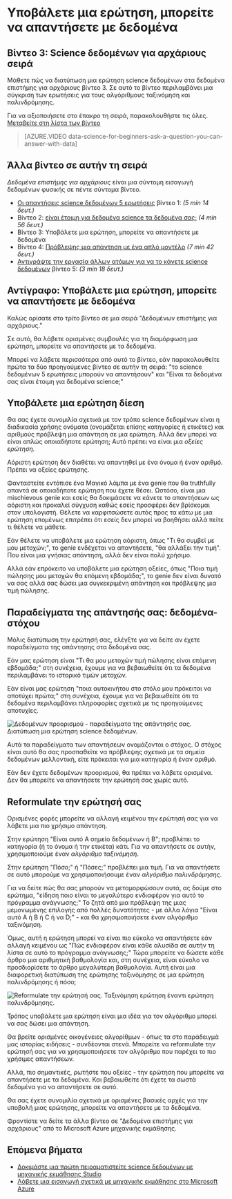 <properties
   pageTitle="Υποβάλετε μια ερώτηση, μπορείτε να απαντήσετε με δεδομένα - διατύπωση ερωτήσεις | Microsoft Azure"
   description="Μάθετε πώς να διατύπωση μια ερώτηση science δεδομένων στα δεδομένα επιστήμης για αρχάριους βίντεο 3. Περιλαμβάνει μια σύγκριση των ταξινόμηση και παλινδρόμησης ερωτήσεις."
   keywords="δεδομένα science ερωτήσεις, διατύπωση ερωτήσεις, ερωτήσεις παλινδρόμησης, ερωτήσεις ταξινόμηση, δίεση ερώτηση"
   services="machine-learning"
   documentationCenter="na"
   authors="cjgronlund"
   manager="jhubbard"
   editor="cjgronlund"/>

<tags
   ms.service="machine-learning"
   ms.devlang="na"
   ms.topic="article"
   ms.tgt_pltfrm="na"
   ms.workload="na"
   ms.date="10/20/2016"
   ms.author="cgronlun;garye"/>

# <a name="ask-a-question-you-can-answer-with-data"></a>Υποβάλετε μια ερώτηση, μπορείτε να απαντήσετε με δεδομένα

## <a name="video-3-data-science-for-beginners-series"></a>Βίντεο 3: Science δεδομένων για αρχάριους σειρά

Μάθετε πώς να διατύπωση μια ερώτηση science δεδομένων στα δεδομένα επιστήμης για αρχάριους βίντεο 3. Σε αυτό το βίντεο περιλαμβάνει μια σύγκριση των ερωτήσεις για τους αλγόριθμους ταξινόμηση και παλινδρόμησης.

Για να αξιοποιήσετε στο έπακρο τη σειρά, παρακολουθήστε τις όλες. [Μεταβείτε στη λίστα των βίντεο](#other-videos-in-this-series)

> [AZURE.VIDEO data-science-for-beginners-ask-a-question-you-can-answer-with-data]

## <a name="other-videos-in-this-series"></a>Άλλα βίντεο σε αυτήν τη σειρά

*Δεδομένα επιστήμης για αρχάριους* είναι μια σύντομη εισαγωγή δεδομένων φυσικής σε πέντε σύντομα βίντεο.

  * [Οι απαντήσεις science δεδομένων 5 ερωτήσεις](machine-learning-data-science-for-beginners-the-5-questions-data-science-answers.md) βίντεο 1: *(5 min 14 δευτ.)*
  * Βίντεο 2: [είναι έτοιμη για δεδομένα science τα δεδομένα σας;](machine-learning-data-science-for-beginners-is-your-data-ready-for-data-science.md) *(4 min 56 δευτ.)*
  * Βίντεο 3: Υποβάλετε μια ερώτηση, μπορείτε να απαντήσετε με δεδομένα
  * Βίντεο 4: [Πρόβλεψης μια απάντηση με ένα απλό μοντέλο](machine-learning-data-science-for-beginners-predict-an-answer-with-a-simple-model.md) *(7 min 42 δευτ.)*
  * [Αντιγράψτε την εργασία άλλων ατόμων για να το κάνετε science δεδομένων](machine-learning-data-science-for-beginners-copy-other-peoples-work-to-do-data-science.md) βίντεο 5: *(3 min 18 δευτ.)*

## <a name="transcript-ask-a-question-you-can-answer-with-data"></a>Αντίγραφο: Υποβάλετε μια ερώτηση, μπορείτε να απαντήσετε με δεδομένα

Καλώς ορίσατε στο τρίτο βίντεο σε μια σειρά "Δεδομένων επιστήμης για αρχάριους."  

Σε αυτό, θα λάβετε ορισμένες συμβουλές για τη διαμόρφωση μια ερώτηση, μπορείτε να απαντήσετε με τα δεδομένα.

Μπορεί να λάβετε περισσότερα από αυτό το βίντεο, εάν παρακολουθείτε πρώτα τα δύο προηγούμενες βίντεο σε αυτήν τη σειρά: "το science δεδομένων 5 ερωτήσεις μπορούν να απαντήσουν" και "Είναι τα δεδομένα σας είναι έτοιμη για δεδομένα science;"

## <a name="ask-a-sharp-question"></a>Υποβάλετε μια ερώτηση δίεση

Θα σας έχετε συνομιλία σχετικά με τον τρόπο science δεδομένων είναι η διαδικασία χρήσης ονόματα (ονομάζεται επίσης κατηγορίες ή ετικέτες) και αριθμούς πρόβλεψη μια απάντηση σε μια ερώτηση. Αλλά δεν μπορεί να είναι απλώς οποιαδήποτε ερώτηση; Αυτό πρέπει να είναι μια *οξείες ερώτηση.*

Αόριστη ερώτηση δεν διαθέτει να απαντηθεί με ένα όνομα ή έναν αριθμό. Πρέπει να οξείες ερώτησης.

Φανταστείτε εντόπισε ένα Μαγικό λάμπα με ένα genie που θα truthfully απαντά σε οποιαδήποτε ερώτηση που έχετε θέσει. Ωστόσο, είναι μια mischievous genie και εσείς θα δοκιμάσετε να κάνετε το απαντήσεων ως αόριστη και προκαλεί σύγχυση καθώς εσείς προσφέρει δεν βρίσκομαι στον υπολογιστή. Θέλετε να καρφιτσώσετε αυτός προς τα κάτω με μια ερώτηση επομένως επιτρέπει ότι εσείς δεν μπορεί να βοηθήσει αλλά πείτε τι θέλετε να μάθετε.

Εάν θέλετε να υποβάλετε μια ερώτηση αόριστη, όπως "Τι θα συμβεί με μου μετοχών;", το genie ενδέχεται να απαντήσετε, "θα αλλάξει την τιμή". Που είναι μια γνήσιας απάντηση, αλλά δεν είναι πολύ χρήσιμο.

Αλλά εάν επρόκειτο να υποβάλετε μια ερώτηση οξείες, όπως "Ποια τιμή πώλησης μου μετοχών θα επόμενη εβδομάδα;", το genie δεν είναι δυνατό να σας αλλά σας δώσει μια συγκεκριμένη απάντηση και πρόβλεψης μια τιμή πώλησης.

## <a name="examples-of-your-answer-target-data"></a>Παραδείγματα της απάντησής σας: δεδομένα-στόχου

Μόλις διατύπωση την ερώτησή σας, ελέγξτε για να δείτε αν έχετε παραδείγματα της απάντησης στα δεδομένα σας.

Εάν μας ερώτηση είναι "Τι θα μου μετοχών τιμή πώλησης είναι επόμενη εβδομάδα;" στη συνέχεια, έχουμε για να βεβαιωθείτε ότι τα δεδομένα περιλαμβάνει το ιστορικό τιμών μετοχών.

Εάν είναι μας ερώτηση "ποια αυτοκινήτου στο στόλο μου πρόκειται να αποτύχει πρώτα;" στη συνέχεια, έχουμε για να βεβαιωθείτε ότι τα δεδομένα περιλαμβάνει πληροφορίες σχετικά με τις προηγούμενες αποτυχίες.

![Δεδομένων προορισμού - παραδείγματα της απάντησής σας. Διατύπωση μια ερώτηση science δεδομένων.](./media/machine-learning-data-science-for-beginners-ask-a-question-you-can-answer-with-data/machine-learning-data-science-target-data.png)

Αυτά τα παραδείγματα των απαντήσεων ονομάζονται ο στόχος. Ο στόχος είναι αυτό θα σας προσπαθείτε να πρόβλεψης σχετικά με τα σημεία δεδομένων μελλοντική, είτε πρόκειται για μια κατηγορία ή έναν αριθμό.

Εάν δεν έχετε δεδομένων προορισμού, θα πρέπει να λάβετε ορισμένα. Δεν θα μπορείτε να απαντήσετε την ερώτησή σας χωρίς αυτό.

## <a name="reformulate-your-question"></a>Reformulate την ερώτησή σας

Ορισμένες φορές μπορείτε να αλλαγή κειμένου την ερώτησή σας για να λάβετε μια πιο χρήσιμο απάντηση.

Στην ερώτηση "Είναι αυτό Α σημείο δεδομένων ή Β"; προβλέπει το κατηγορία (ή το όνομα ή την ετικέτα) κάτι. Για να απαντήσετε σε αυτήν, χρησιμοποιούμε έναν *αλγόριθμο ταξινόμηση*.

Στην ερώτηση "Πόσο;" ή "Πόσες;" προβλέπει μια τιμή. Για να απαντήσετε σε αυτό μπορούμε να χρησιμοποιήσουμε έναν *αλγόριθμο παλινδρόμησης*.

Για να δείτε πώς θα σας μπορούν να μεταμορφώσουν αυτά, ας δούμε στο ερώτημα, "είδηση ποιο είναι το μεγαλύτερο ενδιαφέρον για αυτό το πρόγραμμα ανάγνωσης;" Το ζητά από μια πρόβλεψη της μιας μεμονωμένης επιλογής από πολλές δυνατότητες - με άλλα λόγια "Είναι αυτό A ή B ή C ή να D;" - και θα χρησιμοποιήσετε έναν αλγόριθμο ταξινόμηση.

Όμως, αυτή η ερώτηση μπορεί να είναι πιο εύκολο να απαντήσετε εάν αλλαγή κειμένου ως "Πώς ενδιαφέρον είναι κάθε αλυσίδα σε αυτήν τη λίστα σε αυτό το πρόγραμμα ανάγνωσης;" Τώρα μπορείτε να δώσετε κάθε άρθρο μια αριθμητική βαθμολογία και, στη συνέχεια, είναι εύκολο να προσδιορίσετε το άρθρο μεγαλύτερη βαθμολογία. Αυτή είναι μια διαφορετική διατύπωση της ερώτησης ταξινόμησης σε μια ερώτηση παλινδρόμησης ή πόσο;

![Reformulate την ερώτησή σας. Ταξινόμηση ερώτηση έναντι ερώτηση παλινδρόμησης.](./media/machine-learning-data-science-for-beginners-ask-a-question-you-can-answer-with-data/machine-learning-data-science-classification-question-vs-regression-question.png)

Τρόπος υποβάλετε μια ερώτηση είναι μια ιδέα για τον αλγόριθμο μπορεί να σας δώσει μια απάντηση.

Θα βρείτε ορισμένες οικογένειες αλγορίθμων - όπως τα στο παράδειγμά μας ιστορίας ειδήσεις - συνδέονται στενά. Μπορείτε να reformulate την ερώτησή σας για να χρησιμοποιήσετε τον αλγόριθμο που παρέχει το πιο χρήσιμες απαντήσεων.

Αλλά, πιο σημαντικές, ρωτήστε που οξείες - την ερώτηση που μπορείτε να απαντήσετε με τα δεδομένα. Και βεβαιωθείτε ότι έχετε τα σωστά δεδομένα για να απαντήσετε σε αυτό.

Θα σας έχετε συνομιλία σχετικά με ορισμένες βασικές αρχές για την υποβολή μιας ερώτησης, μπορείτε να απαντήσετε με τα δεδομένα.

Φροντίστε να δείτε τα άλλα βίντεο σε "Δεδομένα επιστήμης για αρχάριους" από το Microsoft Azure μηχανικής εκμάθησης.


## <a name="next-steps"></a>Επόμενα βήματα

  * [Δοκιμάστε μια πρώτη πειραματιστείτε science δεδομένων με μηχανικής εκμάθησης Studio](machine-learning-create-experiment.md)
  * [Λάβετε μια εισαγωγή σχετικά με μηχανικής εκμάθησης στο Microsoft Azure](machine-learning-what-is-machine-learning.md)
